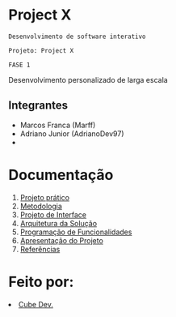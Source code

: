 # Project X

`Desenvolvimento de software interativo`

`Projeto: Project X`

`FASE 1`

Desenvolvimento personalizado de larga escala

## Integrantes

* Marcos Franca (Marff) 
* Adriano Junior (AdrianoDev97)
*



# Documentação

<ol>
<li><a href="docs/01-Projeto prático.md"> Projeto prático</a></li>
<li><a href="docs/03-Metodologia.md"> Metodologia</a></li>
<li><a href="docs/04-Projeto de Interface.md"> Projeto de Interface</a></li>
<li><a href="docs/05-Arquitetura da Solução.md"> Arquitetura da Solução</a></li>
<li><a href="docs/07-Programação de Funcionalidades.md"> Programação de Funcionalidades</a></li>
<li><a href="docs/12-Apresentação do Projeto.md"> Apresentação do Projeto</a></li>
<li><a href="docs/13-Referências.md"> Referências</a></li>
</ol>

# Feito por:

<li><a href="https://www.cubedev.com.br"> Cube Dev.</a></li>
